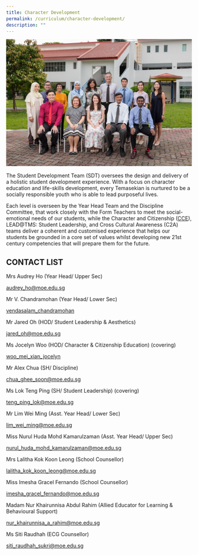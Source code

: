 ```yaml
---
title: Character Development
permalink: /curriculum/character-development/
description: ""
---
```

![2022.04.08 Temasek Sec Department Photographs 8695.jpg](/images/20220408%20Temasek%20Sec%20Department%20Photographs%208695.jpg)  

The Student Development Team (SDT) oversees the design and delivery of a holistic student development experience. With a focus on character education and life-skills development, every Temasekian is nurtured to be a socially responsible youth who is able to lead purposeful lives. 

  

Each level is overseen by the Year Head Team and the Discipline Committee, that work closely with the Form Teachers to meet the social-emotional needs of our students, while the Character and Citizenship ([CCE](/co-curriculum/character-n-citizenship-education-cce/)), LEAD@TMS: Student Leadership, and Cross Cultural Awareness (C2A) teams deliver a coherent and customised experience that helps our students be grounded in a core set of values whilst developing new 21st century competencies that will prepare them for the future.

  

CONTACT LIST
------------

Mrs Audrey Ho (Year Head/ Upper Sec)

<a href="mailto:audrey_ho@moe.edu.sg">audrey_ho@moe.edu.sg</a>

Mr V. Chandramohan (Year Head/ Lower Sec)

<a href="mailto:vendasalam_chandramohan@moe.edu.sg">vendasalam_chandramohan</a>

Mr Jared Oh (HOD/ Student Leadership & Aesthetics)

<a href="mailto:jared_oh@moe.edu.sg">jared_oh@moe.edu.sg</a>  
  
Ms Jocelyn Woo (HOD/ Character & Citizenship Education) (covering)

<a href="mailto:woo_mei_xian_jocelyn@moe.edu.sg">woo_mei_xian_jocelyn</a>
  
Mr Alex Chua (SH/ Discipline)  
				 
<a href="mailto:chua_ghee_soon@moe.edu.sg">chua_ghee_soon@moe.edu.sg</a>
  
Ms Lok Teng Ping (SH/ Student Leadership) (covering)  

	 
<a href="mailto:teng_ping_lok@moe.edu.sg">teng_ping_lok@moe.edu.sg</a>
  
Mr Lim Wei Ming (Asst. Year Head/ Lower Sec)  


<a href="mailto:lim_wei_ming@moe.edu.sg">lim_wei_ming@moe.edu.sg</a>
  
Miss Nurul Huda Mohd Kamarulzaman (Asst. Year Head/ Upper Sec)  

<a href="mailto:nurul_huda_mohd_kamarulzaman@moe.edu.sg">nurul_huda_mohd_kamarulzaman@moe.edu.sg</a>  
  
Mrs Lalitha Kok Koon Leong (School Counsellor)  

<a href="mailto:lalitha_kok_koon_leong@moe.edu.sg">lalitha_kok_koon_leong@moe.edu.sg</a>
  
Miss Imesha Gracel Fernando (School Counsellor)  

<a href="mailto:imesha_gracel_fernando@moe.edu.sg">imesha_gracel_fernando@moe.edu.sg</a>
  
Madam Nur Khairunnisa Abdul Rahim (Allied Educator for Learning & Behavioural Support)  

<a href="mailto:nur_khairunnisa_a_rahim@moe.edu.sg">nur_khairunnisa_a_rahim@moe.edu.sg</a>  
  
Ms Siti Raudhah (ECG Counsellor)  

<a href="mailto:siti_raudhah_sukri@moe.edu.sg">siti_raudhah_sukri@moe.edu.sg</a>